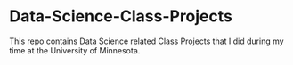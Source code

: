 # Data-Science-Class-Projects
This repo contains Data Science related Class Projects that I did during my time at the University of Minnesota.
